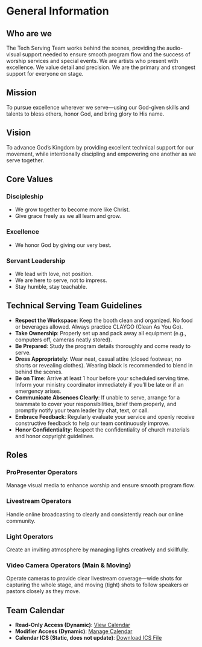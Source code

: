 # General Information

## Who are we
The Tech Serving Team works behind the scenes, providing the audio-visual support needed to ensure smooth program flow and the success of worship services and special events.
We are artists who present with excellence. We value detail and precision. We are the primary and strongest support for everyone on stage.

## Mission
To pursue excellence wherever we serve—using our God-given skills and talents to bless others, honor God, and bring glory to His name.

## Vision
To advance God’s Kingdom by providing excellent technical support for our movement, while intentionally discipling and empowering one another as we serve together.

## Core Values
### Discipleship
- We grow together to become more like Christ.
- Give grace freely as we all learn and grow.
### Excellence
- We honor God by giving our very best.
### Servant Leadership
- We lead with love, not position.
- We are here to serve, not to impress.
- Stay humble, stay teachable.

## Technical Serving Team Guidelines
- **Respect the Workspace**: Keep the booth clean and organized. No food or beverages allowed. Always practice CLAYGO (Clean As You Go).
- **Take Ownership**: Properly set up and pack away all equipment (e.g., computers off, cameras neatly stored).
- **Be Prepared**: Study the program details thoroughly and come ready to serve.
- **Dress Appropriately**: Wear neat, casual attire (closed footwear, no shorts or revealing clothes). Wearing black is recommended to blend in behind the scenes.
- **Be on Time**: Arrive at least 1 hour before your scheduled serving time. Inform your ministry coordinator immediately if you’ll be late or if an emergency arises.
- **Communicate Absences Clearly**: If unable to serve, arrange for a teammate to cover your responsibilities, brief them properly, and promptly notify your team leader by chat, text, or call.
- **Embrace Feedback**: Regularly evaluate your service and openly receive constructive feedback to help our team continuously improve.
- **Honor Confidentiality**: Respect the confidentiality of church materials and honor copyright guidelines.


## Roles
### ProPresenter Operators
Manage visual media to enhance worship and ensure smooth program flow.

### Livestream Operators
Handle online broadcasting to clearly and consistently reach our online community.

### Light Operators
Create an inviting atmosphere by managing lights creatively and skillfully.

### Video Camera Operators (Main & Moving)
Operate cameras to provide clear livestream coverage—wide shots for capturing the whole stage, and moving (tight) shots to follow speakers or pastors closely as they move.




## Team Calendar

- **Read-Only Access (Dynamic)**: [View Calendar](https://calendar.online/aaff2ec968c008cdb0c6)
- **Modifier Access (Dynamic)**: [Manage Calendar](https://calendar.online/3e78ca7ad8da598ec1a4)
- **Calendar ICS (Static, does not update)**: [Download ICS File](https://export.calendar.online/ics/0/aaff2ec968c008cdb0c6/entirecalendar.ics?past_months=3&future_months=36)
